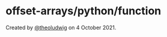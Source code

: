 # offset-arrays/python/function

Created by [@theoludwig](https://github.com/theoludwig) on 4 October 2021.
